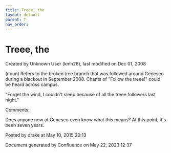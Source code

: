 ```yaml
---
title: Treee, the
layout: default
parent: T
nav_order:
---
```


# Treee, the

Created by  Unknown User (kmh28), last modified on Dec 01, 2008

(noun) Refers to the broken tree branch that was followed around Geneseo during a blackout in September 2008. Chants of &quot;Follow the treee!&quot; could be heard across campus.

&quot;Forget the wind, I couldn't sleep because of all the treee followers last night.&quot; 

Comments:

Does anyone now at Geneseo even know what this means? At this point, it's been seven years.

Posted by drake at May 10, 2015 20:13

Document generated by Confluence on May 22, 2023 12:37


